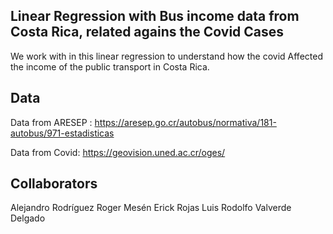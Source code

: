 ## Linear Regression with Bus income data from Costa Rica, related agains the Covid Cases

We work with in this linear regression to understand how the covid Affected the income of the public transport in Costa Rica. 

## Data
Data from ARESEP : https://aresep.go.cr/autobus/normativa/181-autobus/971-estadisticas

Data from Covid: https://geovision.uned.ac.cr/oges/

## Collaborators

Alejandro Rodríguez
Roger Mesén
Erick Rojas
Luis Rodolfo Valverde Delgado
